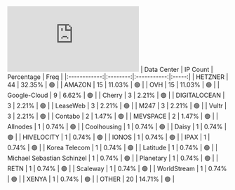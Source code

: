 ![Diagramm](https://github.com/111STAVR111/props/blob/main/Celestia/Mainnet/Decentralization/1/README.md)
| Data Center | IP Count | Percentage | Freq |
|:------------:|:--------:|:-----------:|:-----:|
| HETZNER | 44 | 32.35% | 🟢 |
| AMAZON | 15 | 11.03% | 🟢 |
| OVH | 15 | 11.03% | 🟢 |
| Google-Cloud | 9 | 6.62% | 🟢 |
| Cherry | 3 | 2.21% | 🟢 |
| DIGITALOCEAN | 3 | 2.21% | 🟢 |
| LeaseWeb | 3 | 2.21% | 🟢 |
| M247 | 3 | 2.21% | 🟢 |
| Vultr | 3 | 2.21% | 🟢 |
| Contabo | 2 | 1.47% | 🟢 |
| MEVSPACE | 2 | 1.47% | 🟢 |
| Allnodes | 1 | 0.74% | 🟢 |
| Coolhousing | 1 | 0.74% | 🟢 |
| Daisy | 1 | 0.74% | 🟢 |
| HIVELOCITY | 1 | 0.74% | 🟢 |
| IONOS | 1 | 0.74% | 🟢 |
| IPAX | 1 | 0.74% | 🟢 |
| Korea Telecom | 1 | 0.74% | 🟢 |
| Latitude | 1 | 0.74% | 🟢 |
| Michael Sebastian Schinzel | 1 | 0.74% | 🟢 |
| Planetary | 1 | 0.74% | 🟢 |
| RETN | 1 | 0.74% | 🟢 |
| Scaleway | 1 | 0.74% | 🟢 |
| WorldStream | 1 | 0.74% | 🟢 |
| XENYA | 1 | 0.74% | 🟢 |
| OTHER | 20 | 14.71% | 🟢 |